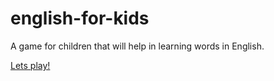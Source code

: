 # english-for-kids
A game for children that will help in learning words in English.

[Lets play!](https://english-for-kids-kseniamv.netlify.app/)
